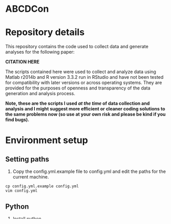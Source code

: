 ABCDCon
===

# Repository details
This repository contains the code used to collect data and generate analyses for the following paper:

**CITATION HERE**

The scripts contained here were used to collect and analyze data using Matlab r2014b and R version 3.3.2 run in RStudio and have not been tested for compatibility with later versions or across operating systems. They are provided for the purposes of openness and transparency of the data generation and analysis process.

**Note, these are the scripts I used *at the time* of data collection and analysis and I might suggest more efficient or cleaner coding solutions to the same problems now (so use at your own risk and please be kind if you find bugs).**

# Environment setup
## Setting paths
1. Copy the config.yml.example file to config.yml and edit the paths for the current machine.
```
cp config.yml.example config.yml
vim config.yml
```

## Python
1. Install python
2. Install python requirements:
```
pip install -r requirements.txt
```

## R
* Required pacakges:
  * dplyr (>= 0.4.0)
  * ggplot2 (>= 1.0.1)
  * halle (>=0.5.6)
    * can be downloaded: https://github.com/hallez/halle
  * lme4(>= 1.1-11)
  * R.matlab (>= 3.2.0)
  * reshape2(>= 1.4.1)
  * stringr (>= 1.0.0)
  * tidyr (>= 0.2.0)
  * yaml (>= 2.1.13)

## Outside functions and packages
* Code from other sources has been included in the `vendor` directory. This is not code that I wrote and therefore is subject to the usage license and instructions of those authors. It is included here out of convenience for those trying to run the scripts in the current repository.

# Scripts
Variables that are common across Matlab scripts will be set by `scripts/mri_analyses/initialize_ABCDCon.m` (This will need to be added to your Matlab path).
## Data collection
1. These scripts are all contained in `scripts/run_task`
2. For the study, scripts were run in the following order:
  1. `ABCDCon_contextEnc.m`
  2. `ABCDCon_objectEnc.m`
  3. `ABCDCon_objectRecog_MRI.m`
  4. `ABCDCon_locationRecog.m`

## Behavioral data analysis
These scripts can be found in `abcdcon_RScripts`. They are setup as an R package (http://r-pkgs.had.co.nz/) for ease of loading required packages and functions, but this is probably a non-standard use of an R package. You should open `abcdcon.Rproj` and then run scripts from here (this should set the current working directory correctly without using `setwd()`).
1. `load_ABCDCon.R`
2. `analyze_ABCDCon.R`

## MRI: Univariate analyses
Assumes have already run `load_ABCDCon.R`, downloaded .zip MRI files, converted dicom images, set subject-specific folder names, commonized folder names (e.g., `run1` instead of whatever the MRI scanner outputs), and run data quality assurance (see https://github.com/ritcheym/DML_QA). Scripts assume they are being run relative to `scripts/mri_analyses`.
1. Preprocess the data using `preprocess.m`
2. Generate regressors for the first-level analyses using `generate_regressors.m`
3. Run first-level analyses using `first_level.m`
4. Put contrast images into MNI space using `new_segment_write_deformations_batch.m`
5. Smooth the resultant `wcon` images using a 3mm kernal. (I set this up manually in the SPM GUI.)
6. Run second-level (group) analyses using `second_level_job.m`

## MRI: Multivariate analyses (**need to add scripts to repo**)
Assumes you have already preprocessed, run QA (to generate spike regressors), and have traced ROIs.
1. Generate single-trial regressors using `RSA_generate_single_trial_regressors.m`
2. Estimate the single trial betas using `RSA_single_trial_models_batch.m`
3. Identify outlier beta timepoints using `RSA_beta_timeseries_graphs.m` to visually identify the group threshold and then `RSA_beta_timeseries_id_outliers.m` to mark excluded betas on a subject-by-subject basis
3. Gather the ROIs of interest ensuring that have them split so can look at body separate from head and tail. This involves extracting the ROIs of interest from the ASHS tracing files (`RSA_extractROIs.m`), combining subfields (`RSA_combine_rois.py`), and splitting along the long axis (`RSA_split_anterior_posterior.m`).
  * In order to split into head/body/tail, you must manually identify transitions. The slice numbers that define the subject-unique transitions are written out into files; the splitting scripts will assume the transitions file is in the <RAW_BEHAVIORAL> directory for each subject and are called `s*_hc_transitions.yml`. Use the `hc_transitions.yml.example` file for consistent formatting.
  * **Need to upload `hc_transitions.yml.example`**
4. Reslice the ROIs into EPI space (if using ASHS, these will be in T2 space) using `RSA_reslice_t2_and_ROIs_batch.m`
5. Binarize the ROIs so they can be used as masks using `RSA_binarize_ROIs_batch.m`
6. Generate trial labels
  * This is a convoluted system that should be re-implemented differently if these analysis scripts were re-generated from scratch. However, what I did was first extract trial IDs from the single trial betas using `RSA_trial_ids_from_betas.m` and then use `decode_single_trial_labels.R` to mark trials that needed to be excluded (e.g., outlier betas).
6. Extract beta values for trials of interest using `RSA_btwn_runs_exclude_outlier_trials.m`
8. Calculate the pattern similarity values of interest using `pattern_similarity_no_outlier_trials_load_data_btwn_runs.R`
9. Analyze using mixed models with `mixed_models.R`

## Control analyses 
1. Randomly select trials so that all conditions have equal bin sizes: `control_analysis_matched_trial_numbers.R`
